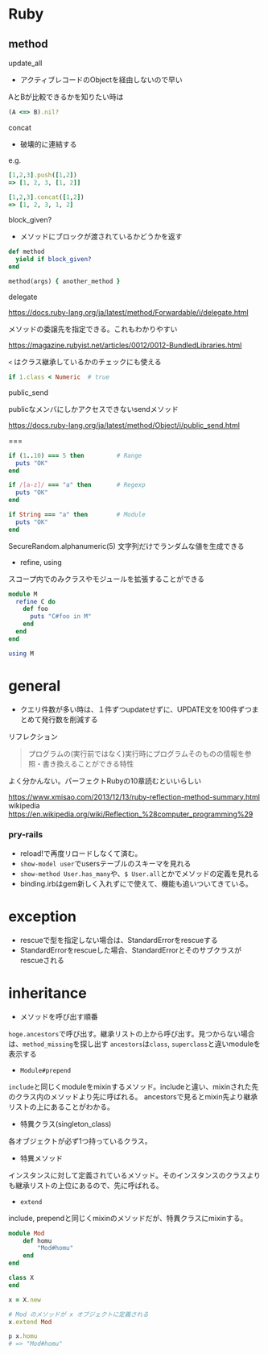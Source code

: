 # Ruby

## method
update_all
- アクティブレコードのObjectを経由しないので早い

AとBが比較できるかを知りたい時は
```ruby
(A <=> B).nil?
```

concat
- 破壊的に連結する

e.g.
```ruby
[1,2,3].push([1,2])
=> [1, 2, 3, [1, 2]]

[1,2,3].concat([1,2])
=> [1, 2, 3, 1, 2]
```

block_given?
- メソッドにブロックが渡されているかどうかを返す
```ruby
def method
  yield if block_given?
end

method(args) { another_method }
```

delegate

https://docs.ruby-lang.org/ja/latest/method/Forwardable/i/delegate.html

メソッドの委譲先を指定できる。これもわかりやすい

https://magazine.rubyist.net/articles/0012/0012-BundledLibraries.html

`<`   はクラス継承しているかのチェックにも使える
```ruby
if 1.class < Numeric  # true
```

public_send

publicなメンバにしかアクセスできないsendメソッド

https://docs.ruby-lang.org/ja/latest/method/Object/i/public_send.html

===

```ruby
if (1..10) === 5 then         # Range
  puts "OK"
end

if /[a-z]/ === "a" then       # Regexp
  puts "OK"
end

if String === "a" then        # Module
  puts "OK"
end
```
 
SecureRandom.alphanumeric(5)
文字列だけでランダムな値を生成できる

- refine, using

スコープ内でのみクラスやモジュールを拡張することができる
```ruby
module M
  refine C do
    def foo
      puts "C#foo in M"
    end
  end
end

using M
```

# general
- クエリ件数が多い時は、１件ずつupdateせずに、UPDATE文を100件ずつまとめて発行数を削減する

リフレクション
> プログラムの(実行前ではなく)実行時にプログラムそのものの情報を参照・書き換えることができる特性

よく分かんない。パーフェクトRubyの10章読むといいらしい

https://www.xmisao.com/2013/12/13/ruby-reflection-method-summary.html
wikipedia
https://en.wikipedia.org/wiki/Reflection_%28computer_programming%29


### pry-rails
- reload!で再度リロードしなくて済む。
- `show-model user`でusersテーブルのスキーマを見れる
- `show-method User.has_many`や、`$ User.all`とかでメソッドの定義を見れる
- binding.irbはgem新しく入れずにで使えて、機能も追いついてきている。


# exception
- rescueで型を指定しない場合は、StandardErrorをrescueする
- StandardErrorをrescueした場合、StandardErrorとそのサブクラスがrescueされる

# inheritance
- メソッドを呼び出す順番

`hoge.ancestors`で呼び出す。継承リストの上から呼び出す。見つからない場合は、`method_missing`を探し出す
`ancestors`は`class`, `superclass`と違いmoduleを表示する

- `Module#prepend`

`include`と同じくmoduleをmixinするメソッド。includeと違い、mixinされた先のクラス内のメソッドより先に呼ばれる。
ancestorsで見るとmixin先より継承リストの上にあることがわかる。

- 特異クラス(singleton_class)

各オブジェクトが必ず1つ持っているクラス。

- 特異メソッド

インスタンスに対して定義されているメソッド。そのインスタンスのクラスよりも継承リストの上位にあるので、先に呼ばれる。

- `extend`

include, prependと同じくmixinのメソッドだが、特異クラスにmixinする。
```ruby
module Mod
    def homu
        "Mod#homu"
    end
end

class X
end

x = X.new

# Mod のメソッドが x オブジェクトに定義される
x.extend Mod

p x.homu
# => "Mod#homu"

```



